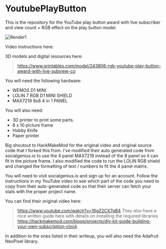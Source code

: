 # YoutubePlayButton

This is the repository for the YouTube play button award with live subscriber and view count + RGB effect on the play button model.

![Render1](https://user-images.githubusercontent.com/109498075/179452693-4a783aa7-ede0-47d0-9301-9efcbc31fdde.JPG)

Video instructions here:
>

3D models and digital resources here:
> https://www.printables.com/model/243806-rgb-youtube-play-button-award-with-live-subview-co

You will need the following hardware:
- WEMOS D1 MINI
- LOLIN 7 RGB D1 MINI SHIELD
- MAX7219 8x8 4 in 1 PANEL

You will also need:
- 3D printer to print some parts.
- 8 x 10 picture frame
- Hobby Knife
- Paper printer

Big shoutout to HackMakeMod for the original video and original source code that I forked this from. I've modified their auto generated code from socialgenius.io to use the 4 panel MAX7219 instead of the 8 panel so it can fit in the picture frame. I also modified the code to run the LOLIN RGB shield and changed the formatting of text / numbers to fit the 4 panel matrix. 

You will need to visit socialgenius.io and sign up for an account. Follow the instructions in my YouTube video to see which part of the code you need to copy from their auto-generated code so that their server can fetch your stats with the proper project name. 

You can find their original video here:
> https://www.youtube.com/watch?v=16gZ2CX7qB4
They also have a nice written guide here with details on installing the required libraries 
> https://hackmakemod.com/blogs/projects/diy-kit-guide-building-your-own-subscription-clock

In addition to the ones listed in their writeup, you will also need the Adafruit NeoPixel library.


